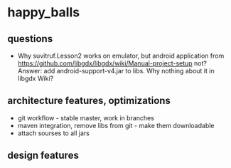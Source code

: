 happy_balls
===========





questions
---------

* Why suvitruf.Lesson2 works on emulator, but android application from
https://github.com/libgdx/libgdx/wiki/Manual-project-setup not?
Answer: add android-support-v4.jar to libs.
Why nothing about it in libgdx Wiki?


architecture features, optimizations
------------------------------------

* git workflow - stable master, work in branches
* maven integration, remove libs from git - make them downloadable
* attach sourses to all jars


design features
---------------

